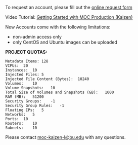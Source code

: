 To request an account, please fill out the [online request form](http://massopen.cloud/blog/user-account-request-form/)

Video Tutorial: [Getting Started with MOC Production (Kaizen)](http://screencast.com/t/a1mnHDaUK)  

New Accounts come with the following limitations:
 
* non-admin access only
* only CentOS and Ubuntu images can be uploaded

**PROJECT QUOTAS:**

	Metadata Items:	128
	VCPUs:	20
	Instances:	10
	Injected Files:	5
	Injected File Content (Bytes):	10240
	Volumes:	10
	Volume Snapshots:	10
	Total Size of Volumes and Snapshots (GB):	1000
	RAM (MB):	51200
	Security Groups:	-1
	Security Group Rules:	-1
	Floating IPs:	5
	Networks:	5
	Ports:	10
	Routers:	10
	Subnets:	10

Please contact moc-kaizen-l@bu.edu with any questions.

